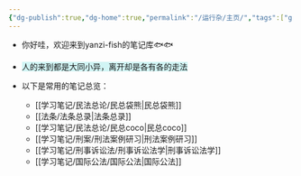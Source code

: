 ```yaml
---
{"dg-publish":true,"dg-home":true,"permalink":"/运行杂/主页/","tags":["gardenEntry"],"dgPassFrontmatter":true,"created":"2024-09-11T11:30:44.177+08:00","updated":"2024-09-13T22:51:06.508+08:00"}
---
```


- 你好哇，欢迎来到yanzi-fish的笔记库🐟🐟
- <span style="background:rgba(173, 239, 239, 0.55)">人的来到都是大同小异，离开却是各有各的走法</span>

- 以下是常用的笔记总览：
	- [[学习笔记/民法总论/民总袋熊\|民总袋熊]]
	- [[法条/法条总录\|法条总录]]
	- [[学习笔记/民法总论/民总coco\|民总coco]]
	- [[学习笔记/刑案/刑法案例研习\|刑法案例研习]]
	- [[学习笔记/刑事诉讼法/刑事诉讼法学\|刑事诉讼法学]]
	- [[学习笔记/国际公法/国际公法\|国际公法]]

